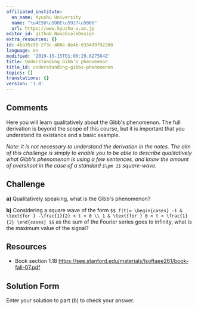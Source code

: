 ```yaml
---
affiliated_institute:
  en_name: Kyushu University
  name: "\u4E5D\u5DDE\u5927\u5B66"
  url: https://www.kyushu-u.ac.jp
editor_id: github.NanoScaleDesign
extra_resources: {}
id: 4ba35c95-2f3c-408e-8e4b-633439f92268
language: en
modified: '2019-10-15T01:00:29.627564Z'
title: Understanding Gibb's phenomenon
title_id: understanding-gibbs-phenomenon
topics: []
translations: {}
version: '1.0'
---
```


## Comments
Here you will learn qualitatively about the Gibb's phenomenon. The full derivation is beyond the scope of this course, but it is important that you understand its existance and a basic example.

*Note: it is not necessary to understand the derivation in the notes. The aim of this challenge is simply to enable you to be able to describe qualitatively what Gibb's phenomenon is using a few sentences, and know the amount of overshoot in the case of a standard `$\pm 1$` square-wave.*


## Challenge
**a)** Qualitatively speaking, what is the Gibb's phenomenon?

**b)** Considering a square wave of the form
`$$
    f(t)=
    \begin{cases}
        -1 & \text{for } -\frac{1}{2} < t < 0 \\
        1 & \text{for } 0 < t < \frac{1}{2}
    \end{cases}
$$`
as the sum of the Fourier series goes to infinity, what is the maximum value of the signal?


## Resources
-  Book section 1.18 https://see.stanford.edu/materials/lsoftaee261/book-fall-07.pdf


## Solution Form
Enter your solution to part (b) to check your answer.
